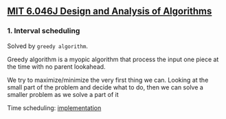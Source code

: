 ## [MIT 6.046J Design and Analysis of Algorithms](https://www.youtube.com/playlist?list=PLUl4u3cNGP6317WaSNfmCvGym2ucw3oGp) <a name="design_and_analysis"></a>

### 1. Interval scheduling
Solved by `greedy algorithm`.

Greedy algorithm is a myopic algorithm that process the input one piece at the time with no parent lookahead. 

We try to maximize/minimize the very first thing we can. Looking at the small part of the problem and decide what to do, then we can solve a smaller problem as we solve a part of it

Time scheduling: [implementation](../source/problems/time_sheduling.py)